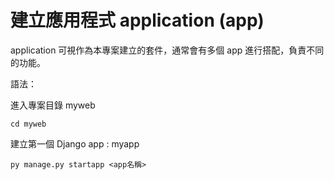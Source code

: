 # 建立應用程式 application (app)

application 可視作為本專案建立的套件，通常會有多個 app 進行搭配，負責不同的功能。

語法：

進入專案目錄 myweb

    cd myweb

建立第一個 Django app : myapp

    py manage.py startapp <app名稱>


